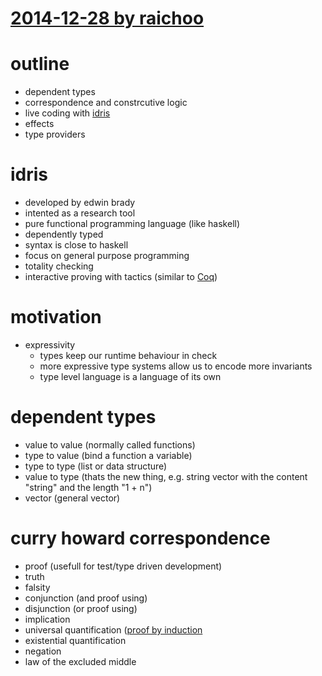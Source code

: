 # [2014-12-28 by raichoo](https://events.ccc.de/congress/2014/Fahrplan/events/6162.html)

# outline

* dependent types
* correspondence and constrcutive logic
* live coding with [idris](http://en.wikipedia.org/wiki/Idris_(programming_language))
* effects
* type providers

# idris

* developed by edwin brady
* intented as a research tool
* pure functional programming language (like haskell)
* dependently typed
* syntax is close to haskell
* focus on general purpose programming
* totality checking
* interactive proving with tactics (similar to [Coq](http://en.wikipedia.org/wiki/Coq))

# motivation

* expressivity
    * types keep our runtime behaviour in check
    * more expressive type systems allow us to encode more invariants
    * type level language is a language of its own

# dependent types

* value to value (normally called functions)
* type to value (bind a function a variable)
* type to type (list or data structure)
* value to type (thats the new thing, e.g. string vector with the content "string" and the length "1 + n")
* vector (general vector)

# curry howard correspondence

* proof (usefull for test/type driven development)
* truth
* falsity
* conjunction (and proof using)
* disjunction (or proof using)
* implication
* universal quantification ([proof by induction](http://en.wikipedia.org/w/index.php?title=Proof_by_induction&redirect=no)
* existential quantification
* negation
* law of the excluded middle
